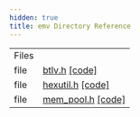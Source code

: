 ```yaml
---
hidden: true
title: emv Directory Reference
---
```


|  |  |
|----|----|
| Files |  |
| file   | <a href="btlv_8h.md">btlv.h</a> <a href="btlv_8h_source.md">[code]</a> |
| file   | <a href="emv_2_t_l_v___util_2export_2emv_2hexutil_8h.md">hexutil.h</a> <a href="emv_2_t_l_v___util_2export_2emv_2hexutil_8h_source.md">[code]</a> |
| file   | <a href="mem__pool_8h.md">mem_pool.h</a> <a href="mem__pool_8h_source.md">[code]</a> |
